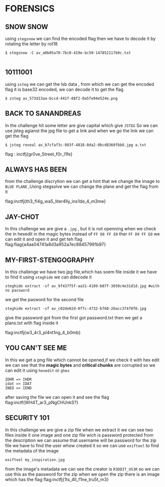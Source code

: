 FORENSICS
=========

SNOW SNOW
---------

using ```stegsnow``` we can find the encoded flag
then we have to decode it by rotating the letter by rot18

```
$ stegsnow -C av_a0b05a70-7bc0-419e-bc50-147852117b9c.txt


```

10111001
--------

using ```zsteg``` we can get the lsb data , from which we can get the encoded flag
it is base32 encoded, we can decode it to get the flag

```
$ zsteg av_573d13aa-bccd-441f-88f2-0a5fe94e524e.png
```
BACK TO SANANDREAS
------------------

In the challenge hit some letter are give capital which give ```JSTEG``` So we can use jsteg agianst the jpg file to  get a link
and when we go the link we can get the flag
```
$ jsteg reveal av_b7cfaf3c-883f-4818-8da2-0bcd8360fbb8.jpg a.txt
```
flag : inctfj{gr0ve_5treet_f0r_l1fe}

ALWAYS HAS BEEN
---------------
from the challenge discrytion we can get a hint that we change the image to ```BLUE PLANE``` ,Using stegsolve we can change the plane
and get the flag from it

flag:inctfj{th3_fl4g_wa5_liter4lly_ins1de_4_m3me}

JAY-CHOT
---------
In this challenge we are give a ```.jpg``` , but it is not openning
when we check the  in hexedit in the magic bytes instead of ```FF D8 FF E0```   ther ```FF D9 FF E0``` 
we can edit it and open it and get teh flag
flag:flag{a4aa04741a8d3a952a7ec88457991b97}

 MY-FIRST-STENGOGRAPHY
 ---------------------
 In this challenge we have two jpg file,which has soem file inside it we have to find it
 using ```steghide``` we can ddecode it
 
 ```
 steghide extract -sf av_9f437f5f-aa31-4109-b07f-3650c4e31d1d.jpg #with no password
 ```
 we get the pasword for the second file

```
steghide extract -sf av_c02de02d-0f7c-4732-bf60-26acc37470f0.jpg 
```
give the password got from the first got password.txt
then we get a plans.txt with flag inside it

flag:inctfj{w3_4r3_pl4nt1ng_4_b0mb}

YOU CAN'T SEE ME
-----------------
In this we get a png file which cannot be opened,if we check it with hex edit we can see that the **magic bytes** and 
**critical chunks** are corrupted
so we can edit it using ```hexedit``` or ```ghex```
```
IDHR => IHDR
idat => IDAT
INED => IEND
```
after saving the file we can open it and see the flag
flag:inctf{WH4T_ar3_pNgCHUnkS?}

SECURITY 101
-------------
In this challenge we are give a zip file when we extract it we can see two files inside it one image and 
one zip file wich is password protected
from the description we can assume that username will be password for the zip file
we have to find the user whow created it so we can use ```exiftool``` to find the metadata of the image
```
exiftool my_inspiration.jpg
```
from the image's metadata we can see the creator is ```R3DDIT_US3R```
 so we can use this as the password  for the zip 
 when we open the zip there is an image which has the flag
 flag:inctfj{1ts_4ll_f1ne_tru5t_m3}
